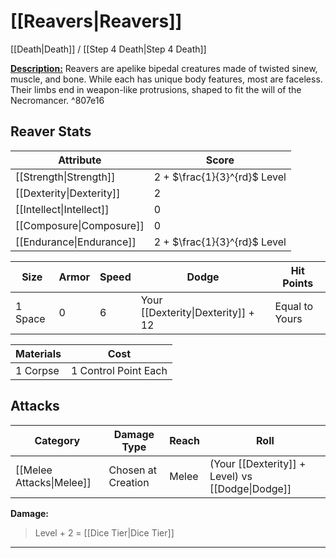 # [[Reavers|Reavers]]
[[Death|Death]] / [[Step 4 Death|Step 4 Death]]

<u>**Description:**</u> Reavers are apelike bipedal creatures made of twisted sinew, muscle, and bone. While each has unique body features, most are faceless. Their limbs end in weapon-like protrusions, shaped to fit the will of the Necromancer. ^807e16

## Reaver Stats

| Attribute | Score |
| --- | --- |
| [[Strength\|Strength]] | 2 + $\frac{1}{3}^{rd}$ Level |
| [[Dexterity\|Dexterity]] | 2 |
| [[Intellect\|Intellect]] | 0 |
| [[Composure\|Composure]] | 0 |
| [[Endurance\|Endurance]] | 2 + $\frac{1}{3}^{rd}$ Level |

|Size | Armor | Speed | Dodge | Hit Points |
| --- | --- | --- | --- | --- | 
| 1 Space | 0 | 6 | Your [[Dexterity\|Dexterity]] + 12 | Equal to Yours |

| Materials | Cost |
| --- | --- |
| 1 Corpse | 1 Control Point Each |

## Attacks
| Category | Damage Type | Reach | Roll |
| --- | --- | --- | --- |
| [[Melee Attacks\|Melee]] | Chosen at Creation | Melee | (Your [[Dexterity]] + Level) vs [[Dodge\|Dodge]] | 

**Damage:**
>Level + 2 = [[Dice Tier|Dice Tier]]

---